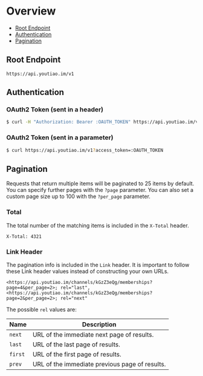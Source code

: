 # Overview

* [Root Endpoint](#root-endpoint)
* [Authentication](#authentication)
* [Pagination](#pagination)

## Root Endpoint

```
https://api.youtiao.im/v1
```

## Authentication

### OAuth2 Token (sent in a header)

```bash
$ curl -H "Authorization: Bearer :OAUTH_TOKEN" https://api.youtiao.im/v1
```

### OAuth2 Token (sent in a parameter)

```bash
$ curl https://api.youtiao.im/v1?access_token=:OAUTH_TOKEN
```

## Pagination

Requests that return multiple items will be paginated to 25 items by default. You can specify further pages with the `?page` parameter. You can also set a custom page size up to 100 with the `?per_page` parameter.

### Total

The total number of the matching items is included in the `X-Total` header.

```
X-Total: 4321
```

### Link Header

The pagination info is included in the `Link` header. It is important to follow these Link header values instead of constructing your own URLs.

```
<https://api.youtiao.im/channels/kGzZ3eQg/memberships?page=4&per_page=2>; rel="last", <https://api.youtiao.im/channels/kGzZ3eQg/memberships?page=2&per_page=2>; rel="next"
```

The possible `rel` values are:

| Name    | Description                                    |
| ------- | ---------------------------------------------- |
| `next`  | URL of the immediate next page of results.     |
| `last`  | URL of the last page of results.               |
| `first` | URL of the first page of results.              |
| `prev`  | URL of the immediate previous page of results. |
